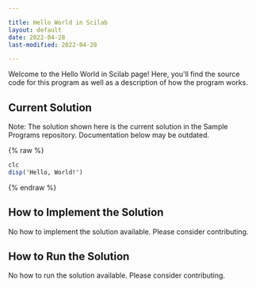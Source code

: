 ```yaml
---

title: Hello World in Scilab
layout: default
date: 2022-04-28
last-modified: 2022-04-28

---
```


Welcome to the Hello World in Scilab page! Here, you'll find the source code for this program as well as a description of how the program works.

## Current Solution

Note: The solution shown here is the current solution in the Sample Programs repository. Documentation below may be outdated.

{% raw %}

```Scilab
clc
disp('Hello, World!')

```

{% endraw %}

## How to Implement the Solution

No how to implement the solution available. Please consider contributing.

## How to Run the Solution

No how to run the solution available. Please consider contributing.